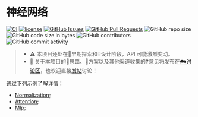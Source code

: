 # 神经网络

[![CI](https://github.com/YdrMaster/InfiniNN/actions/workflows/build.yml/badge.svg?branch=main)](https://github.com/YdrMaster/InfiniNN/actions)
[![license](https://img.shields.io/github/license/YdrMaster/InfiniNN)](https://mit-license.org/)
[![GitHub Issues](https://img.shields.io/github/issues/YdrMaster/InfiniNN)](https://github.com/YdrMaster/InfiniNN/issues)
[![GitHub Pull Requests](https://img.shields.io/github/issues-pr/YdrMaster/InfiniNN)](https://github.com/YdrMaster/InfiniNN/pulls)
![GitHub repo size](https://img.shields.io/github/repo-size/YdrMaster/InfiniNN)
![GitHub code size in bytes](https://img.shields.io/github/languages/code-size/YdrMaster/InfiniNN)
![GitHub contributors](https://img.shields.io/github/contributors/YdrMaster/InfiniNN)
![GitHub commit activity](https://img.shields.io/github/commit-activity/m/YdrMaster/InfiniNN)

> - ⚠️ 本项目还处在🚧早期探索和💡设计阶段，API 可能激烈变动。
> - 💬 关于本项目的🧠思路、📃方案以及其他渠道收集的❓意见将发布在[🗪讨论区](https://github.com/YdrMaster/InfiniNN/discussions)，也欢迎直接[发帖](https://github.com/YdrMaster/InfiniNN/discussions/new/choose)讨论！

通过下列示例了解详情：

- [Normalization](/src/nn/normalization.rs);
- [Attention](/src/nn/attention.rs);
- [Mlp](/src/nn/mlp.rs);
